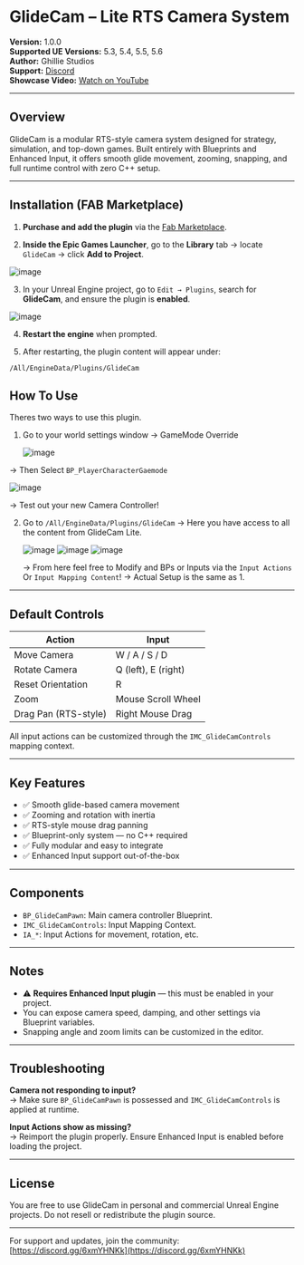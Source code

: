 # GlideCam – Lite RTS Camera System

**Version:** 1.0.0  
**Supported UE Versions:** 5.3, 5.4, 5.5, 5.6  
**Author:** Ghillie Studios  
**Support:** [Discord](https://discord.gg/6xmYHNKk)  
**Showcase Video:** [Watch on YouTube](https://youtu.be/Fhj3NfSXJv4)

---

## Overview

GlideCam is a modular RTS-style camera system designed for strategy, simulation, and top-down games. Built entirely with Blueprints and Enhanced Input, it offers smooth glide movement, zooming, snapping, and full runtime control with zero C++ setup.

---

## Installation (FAB Marketplace)

1. **Purchase and add the plugin** via the [Fab Marketplace](https://www.fab.com/portal/listings/e2c9ffb0-84cc-49fa-8ab4-3b98a4187ae3/edit).

2. **Inside the Epic Games Launcher**, go to the **Library** tab → locate `GlideCam` → click **Add to Project**.

![image](https://github.com/user-attachments/assets/362ad79b-a859-4099-8f73-b4273c0984b1)


3. In your Unreal Engine project, go to `Edit → Plugins`, search for **GlideCam**, and ensure the plugin is **enabled**.

![image](https://github.com/user-attachments/assets/f1827add-2b48-4f6b-9206-4eb7fd0ddf0b)

4. **Restart the engine** when prompted.

5. After restarting, the plugin content will appear under:  

`/All/EngineData/Plugins/GlideCam`

## How To Use 

Theres two ways to use this plugin. 

1. Go to your world settings window -> GameMode Override

   ![image](https://github.com/user-attachments/assets/5bd8259f-2b58-4e15-a678-1d6793fd89c3)
   
  -> Then Select `BP_PlayerCharacterGaemode`
  
   ![image](https://github.com/user-attachments/assets/afcb630f-da79-4029-8e66-816bf0db287f)

   -> Test out your new Camera Controller!

2. Go to `/All/EngineData/Plugins/GlideCam`
   -> Here you have access to all the content from GlideCam Lite.
   
   ![image](https://github.com/user-attachments/assets/5d9736f2-2bea-4e84-95c2-02cf9c434a29)
   ![image](https://github.com/user-attachments/assets/e3a55711-a376-4be2-a486-09997107d05f)
   ![image](https://github.com/user-attachments/assets/c512f855-91d2-483e-b8a1-9ee43ea09513)

   -> From here feel free to Modify and BPs or Inputs via the `Input Actions` Or `Input Mapping Content`!
   -> Actual Setup is the same as 1. 
   

---

## Default Controls

| Action              | Input                 |
|---------------------|------------------------|
| Move Camera         | W / A / S / D          |
| Rotate Camera       | Q (left), E (right)    |
| Reset Orientation   | R                      |
| Zoom                | Mouse Scroll Wheel     |
| Drag Pan (RTS-style)| Right Mouse Drag       |

All input actions can be customized through the `IMC_GlideCamControls` mapping context.

---

## Key Features

- ✅ Smooth glide-based camera movement
- ✅ Zooming and rotation with inertia
- ✅ RTS-style mouse drag panning
- ✅ Blueprint-only system — no C++ required
- ✅ Fully modular and easy to integrate
- ✅ Enhanced Input support out-of-the-box

---

## Components

- `BP_GlideCamPawn`: Main camera controller Blueprint.
- `IMC_GlideCamControls`: Input Mapping Context.
- `IA_*`: Input Actions for movement, rotation, etc.

---

## Notes

- ⚠️ **Requires Enhanced Input plugin** — this must be enabled in your project.
- You can expose camera speed, damping, and other settings via Blueprint variables.
- Snapping angle and zoom limits can be customized in the editor.

---

## Troubleshooting

**Camera not responding to input?**  
→ Make sure `BP_GlideCamPawn` is possessed and `IMC_GlideCamControls` is applied at runtime.

**Input Actions show as missing?**  
→ Reimport the plugin properly. Ensure Enhanced Input is enabled before loading the project.

---

## License

You are free to use GlideCam in personal and commercial Unreal Engine projects. Do not resell or redistribute the plugin source.

---

For support and updates, join the community: [https://discord.gg/6xmYHNKk](https://discord.gg/6xmYHNKk)
